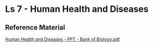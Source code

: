 # Ls 7 - Human Health and Diseases

## Reference Material

[Human Health and Diseases - PPT - Bank of Biology.pdf](https://drive.google.com/file/d/1tRnbPAG8aw\_xnJNCpiwtJxGzrqhzf7VN/view?usp=drive\_link)
